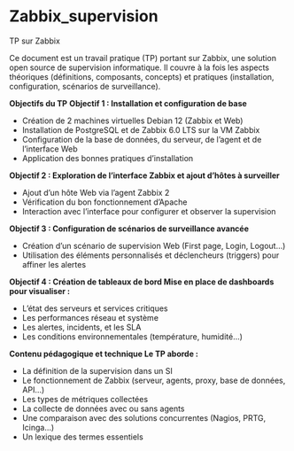 # Zabbix_supervision
TP sur Zabbix 

Ce document est un travail pratique (TP) portant sur Zabbix, une solution open source de supervision informatique. Il couvre à la fois les aspects théoriques (définitions, composants, concepts) et pratiques (installation, configuration, scénarios de surveillance).


**Objectifs du TP**
**Objectif 1 : Installation et configuration de base**

  - Création de 2 machines virtuelles Debian 12 (Zabbix et Web)
  - Installation de PostgreSQL et de Zabbix 6.0 LTS sur la VM Zabbix
  - Configuration de la base de données, du serveur, de l’agent et de l’interface Web
  - Application des bonnes pratiques d’installation
    

**Objectif 2 : Exploration de l’interface Zabbix et ajout d’hôtes à surveiller**

- Ajout d’un hôte Web via l’agent Zabbix 2
- Vérification du bon fonctionnement d’Apache
- Interaction avec l’interface pour configurer et observer la supervision
  

**Objectif 3 : Configuration de scénarios de surveillance avancée**

- Création d’un scénario de supervision Web (First page, Login, Logout…)
- Utilisation des éléments personnalisés et déclencheurs (triggers) pour affiner les alertes


**Objectif 4 : Création de tableaux de bord
Mise en place de dashboards pour visualiser :**

- L’état des serveurs et services critiques
- Les performances réseau et système
- Les alertes, incidents, et les SLA
- Les conditions environnementales (température, humidité…)


**Contenu pédagogique et technique
Le TP aborde :**

- La définition de la supervision dans un SI
- Le fonctionnement de Zabbix (serveur, agents, proxy, base de données, API…)
- Les types de métriques collectées
- La collecte de données avec ou sans agents
- Une comparaison avec des solutions concurrentes (Nagios, PRTG, Icinga…)
- Un lexique des termes essentiels
